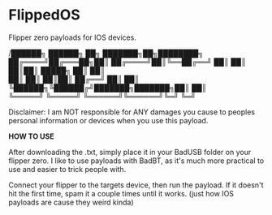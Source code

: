 # FlippedOS
Flipper zero payloads for IOS devices.

/██████╗ ██████╗ ██╗     ███████╗██╗████████╗
██╔════╝██╔═══██╗██║     ██╔════╝██║╚══██╔══╝
██║     ██║   ██║██║     █████╗  ██║   ██║   
██║     ██║   ██║██║     ██╔══╝  ██║   ██║   
╚██████╗╚██████╔╝███████╗███████╗██║   ██║   
 ╚═════╝ ╚═════╝ ╚══════╝╚══════╝╚═╝   ╚═╝
 
 Disclaimer: I am NOT responsible for ANY damages you cause to peoples personal information or devices when you use this payload.
 
 
 **HOW TO USE** 
 
 After downloading the .txt, simply place it in your BadUSB folder on your flipper zero. I like to use payloads with BadBT, as it's much more practical to use and easier to trick people with.
 
 Connect your flipper to the targets device, then run the payload. If it doesn't hit the first time, spam it a couple times until it works. (just how IOS payloads are cause they weird kinda)
